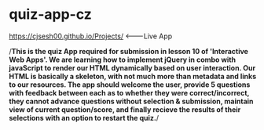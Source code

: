 # quiz-app-cz
https://cjsesh00.github.io/Projects/   <---Live App

/**This is the quiz App required for submission in lesson 10 of 'Interactive Web Apps'.
We are learning how to implement jQuery in combo with javaScript to render our HTML dynamically based on user interaction.
Our HTML is basically a skeleton, with not much more than metadata and links to our resources.
The app should welcome the user, provide 5 questions with feedback between each as to whether they were correct/incorrect,
they cannot advance questions without selection & submission, maintain view of current question/score,
and finally recieve the results of their selections with an option to restart the quiz.**/
